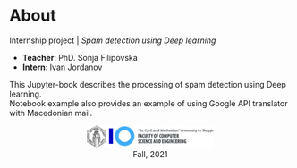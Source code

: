 # About

Internship project | *Spam detection using Deep learning*
- **Teacher**: PhD. Sonja Filipovska
- **Intern**: Ivan Jordanov


This Jupyter-book describes the processing of spam detection using Deep learning. <br>
Notebook example also provides an example of using Google API translator with Macedonian mail. 


<p align="center">
<img src="https://raw.githubusercontent.com/zelenelez/images/master/finki.jpg" width=45%;></img> <br>
Fall, 2021
</p>

